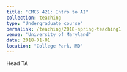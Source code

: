 ```yaml
---
title: "CMCS 421: Intro to AI"
collection: teaching
type: "Undergraduate course"
permalink: /teaching/2018-spring-teaching1
venue: "University of Maryland"
date: 2018-01-01
location: "College Park, MD"
---
```


Head TA
